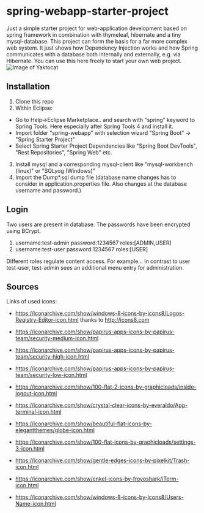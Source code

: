 # spring-webapp-starter-project

Just a simple starter project for web-application development based on spring framework in combination with thymeleaf, hibernate and a tiny mysql-database. This project can form the basis for a far more complex web system. It just shows how Dependency Injection works and how Spring communicates with a database both internally and externally, e.g. via Hibernate. You can use this here freely to start your own web project. 
![Image of Yaktocat](README/1.png)
## Installation
1. Clone this repo
2. Within Eclipse:
  - Go to Help->Eclipse Marketplace.. and search with "spring" keyword to Spring Tools. Here especially after Spring Tools 4 and install it.
  - Import folder "spring-webapp" with selection wizard "Spring Boot" -> "Spring Starter Project"
  - Select Spring Starter Project Dependencies like "Spring Boot DevTools", "Rest Repositories", "Spring Web" etc.
3. Install mysql and a corresponding mysql-client like "mysql-workbench (linux)" or "SQLyog (Windows)"
4. Import the Dump*.sql dump file (database name changes has to consider in application.properties file. Also changes at the database username and password.)

## Login
Two users are present in database. The passwords have been encrypted using BCrypt.
1. username:test-admin
   password:1234567 
   roles:[ADMIN,USER]
2. username:test-user
   password:1234567 
   roles:[USER]
   
Different roles regulate content access. For example... In contrast to user test-user, test-admin sees an additional menu entry for administration.

## Sources
Links of used icons:
- https://iconarchive.com/show/windows-8-icons-by-icons8/Logos-Registry-Editor-icon.html thanks to http://icons8.com 
- https://iconarchive.com/show/papirus-apps-icons-by-papirus-team/security-medium-icon.html
- https://iconarchive.com/show/papirus-apps-icons-by-papirus-team/security-high-icon.html
- https://iconarchive.com/show/papirus-apps-icons-by-papirus-team/security-low-icon.html
- https://iconarchive.com/show/100-flat-2-icons-by-graphicloads/inside-logout-icon.html
- https://iconarchive.com/show/crystal-clear-icons-by-everaldo/App-terminal-icon.html
- https://iconarchive.com/show/beautiful-flat-icons-by-elegantthemes/globe-icon.html
- https://iconarchive.com/show/100-flat-icons-by-graphicloads/settings-3-icon.html
- https://iconarchive.com/show/gentle-edges-icons-by-pixelkit/Trash-icon.html 
- https://iconarchive.com/show/enkel-icons-by-froyoshark/iTerm-icon.html








- https://iconarchive.com/show/windows-8-icons-by-icons8/Users-Name-icon.html


